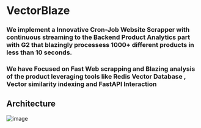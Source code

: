 # VectorBlaze

### We implement a Innovative Cron-Job Website Scrapper with continuous streaming to the Backend Product Analytics part with G2 that blazingly processess 1000+ different products in less than 10 seconds.
### We have Focused on Fast Web scrapping and Blazing analysis of the product leveraging tools like Redis Vector Database , Vector similarity indexing and FastAPI Interaction 

## Architecture

![image](https://github.com/arya-vinayak/G2/assets/94037471/a628c09d-5a80-4bf0-b425-bd0bf742efe2)


